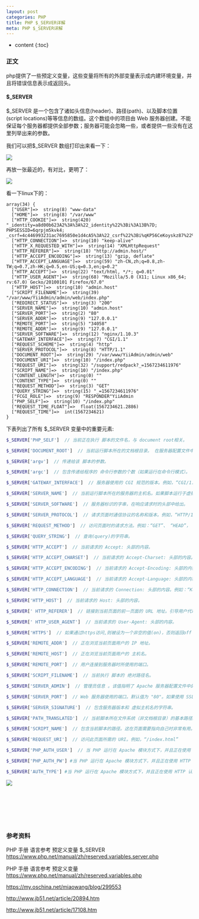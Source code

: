 ```yaml
---
layout: post
categories: PHP
title: PHP $_SERVER详解
meta: PHP $_SERVER详解
---
```

* content
{:toc}

### 正文

php提供了一些预定义变量，这些变量将所有的外部变量表示成内建环境变量，并且将错误信息表示成返回头。 

#### $_SERVER

$_SERVER 是一个包含了诸如头信息(header)、路径(path)、以及脚本位置(script locations)等等信息的数组。这个数组中的项目由 Web 服务器创建。不能保证每个服务器都提供全部参数；服务器可能会忽略一些，或者提供一些没有在这里列举出来的参数。

我们可以把$_SERVER 数组打印出来看一下：

![](http://s3.sinaimg.cn/mw690/001XbchKzy76uyQzjrA62&690)

再放一张最近的，有对比，更明了：

![](http://s3.sinaimg.cn/mw690/001XbchKzy7b1e64CY262&690)

看一下linux下的：
```
array(34) {
  ["USER"]=>  string(8) "www-data"
  ["HOME"]=>  string(8) "/var/www"
  ["HTTP_COOKIE"]=>  string(420) "_identity=a8d00b623A2%3A%3A%22_identity%22%3Bi%3A13B%7D; PHPSESSID=6qrpjm5kvk4; _csrf=4c446993231ac7695850e1d4cA5%3A%22_csrf%22%3Bi%qKP56CeKoyskz87%22%3B%7D"
  ["HTTP_CONNECTION"]=>  string(10) "keep-alive"
  ["HTTP_X_REQUESTED_WITH"]=>  string(14) "XMLHttpRequest"
  ["HTTP_REFERER"]=>  string(18) "http://admin.host/"
  ["HTTP_ACCEPT_ENCODING"]=>  string(13) "gzip, deflate"
  ["HTTP_ACCEPT_LANGUAGE"]=>  string(59) "zh-CN,zh;q=0.8,zh-TW;q=0.7,zh-HK;q=0.5,en-US;q=0.3,en;q=0.2"
  ["HTTP_ACCEPT"]=>  string(22) "text/html, */*; q=0.01"
  ["HTTP_USER_AGENT"]=>  string(68) "Mozilla/5.0 (X11; Linux x86_64; rv:67.0) Gecko/20100101 Firefox/67.0"
  ["HTTP_HOST"]=>  string(10) "admin.host"
  ["SCRIPT_FILENAME"]=>  string(39) "/var/www/YiiAdmin/admin/web/index.php"
  ["REDIRECT_STATUS"]=>  string(3) "200"
  ["SERVER_NAME"]=>  string(10) "admin.host"
  ["SERVER_PORT"]=>  string(2) "80"
  ["SERVER_ADDR"]=>  string(9) "127.0.0.1"
  ["REMOTE_PORT"]=>  string(5) "34058"
  ["REMOTE_ADDR"]=>  string(9) "127.0.0.1"
  ["SERVER_SOFTWARE"]=>  string(12) "nginx/1.10.3"
  ["GATEWAY_INTERFACE"]=>  string(7) "CGI/1.1"
  ["REQUEST_SCHEME"]=>  string(4) "http"
  ["SERVER_PROTOCOL"]=>  string(8) "HTTP/1.1"
  ["DOCUMENT_ROOT"]=>  string(29) "/var/www/YiiAdmin/admin/web"
  ["DOCUMENT_URI"]=>  string(10) "/index.php"
  ["REQUEST_URI"]=>  string(32) "/support/redpack?_=1567234611976"
  ["SCRIPT_NAME"]=>  string(10) "/index.php"
  ["CONTENT_LENGTH"]=>  string(0) ""
  ["CONTENT_TYPE"]=>  string(0) ""
  ["REQUEST_METHOD"]=>  string(3) "GET"
  ["QUERY_STRING"]=>  string(15) "_=1567234611976"
  ["FCGI_ROLE"]=>  string(9) "RESPONDER"YiiAdmin
  ["PHP_SELF"]=>  string(10) "/index.php"
  ["REQUEST_TIME_FLOAT"]=>  float(1567234621.2886)
  ["REQUEST_TIME"]=>  int(1567234621)
}
```

下表列出了所有 $_SERVER 变量中的重要元素:

```php
$_SERVER['PHP_SELF']  // 当前正在执行 脚本的文件名，与 document root相关。

$_SERVER['DOCUMENT_ROOT']  // 当前运行脚本所在的文档根目录。 在服务器配置文件中定义。

$_SERVER['argv']  // 传递给该 脚本的参数。

$_SERVER['argc']  // 包含传递给程序的 命令行参数的个数（如果运行在命令行模式）。

$_SERVER['GATEWAY_INTERFACE']  // 服务器使用的 CGI 规范的版本。例如，“CGI/1.1”。

$_SERVER['SERVER_NAME']  // 当前运行脚本所在的服务器的主机名。如果脚本运行于虚拟主机中，该名称是由那个虚拟主机所设置的值决定。

$_SERVER['SERVER_SOFTWARE']  // 服务器标识的字串，在响应请求时的头部中给出。

$_SERVER['SERVER_PROTOCOL']  // 请求页面时通信协议的名称和版本。例如，“HTTP/1.0”。

$_SERVER['REQUEST_METHOD']  // 访问页面时的请求方法。例如：“GET”、 “HEAD”， “POST”， “PUT”。

$_SERVER['QUERY_STRING']  // 查询(query)的字符串。

$_SERVER['HTTP_ACCEPT']  // 当前请求的 Accept: 头部的内容。

$_SERVER['HTTP_ACCEPT_CHARSET']  // 当前请求的 Accept-Charset: 头部的内容。例如：“iso-8859-1,*,utf-8”。

$_SERVER['HTTP_ACCEPT_ENCODING']  // 当前请求的 Accept-Encoding: 头部的内容。例如：“gzip”。

$_SERVER['HTTP_ACCEPT_LANGUAGE']  // 当前请求的 Accept-Language: 头部的内容。例如：“en”。

$_SERVER['HTTP_CONNECTION']  // 当前请求的 Connection: 头部的内容。例如：“Keep-Alive”。

$_SERVER['HTTP_HOST']  // 当前请求的 Host: 头部的内容。

$_SERVER[' HTTP_REFERER']  // 链接到当前页面的前一页面的 URL 地址。引导用户代理到当前页的前一页的地址（如果存在）。由 user agent 设置决定。并不是所有的用户代理都会设置该项，有的还提供了修改 HTTP_REFERER 的功能。简言之，该值并不可信。)

$_SERVER[' HTTP_USER_AGENT']  // 当前请求的 User-Agent: 头部的内容。

$_SERVER['HTTPS']  // 如果通过https访问,则被设为一个非空的值(on)，否则返回off

$_SERVER['REMOTE_ADDR']  // 正在浏览当前页面用户的 IP 地址。

$_SERVER['REMOTE_HOST']  // 正在浏览当前页面用户的 主机名。

$_SERVER['REMOTE_PORT']  // 用户连接到服务器时所使用的端口。

$_SERVER['SCRIPT_FILENAME']  // 当前执行 脚本的 绝对路径名。

$_SERVER['SERVER_ADMIN']  // 管理员信息 。该值指明了 Apache 服务器配置文件中的 SERVER_ADMIN 参数。如果脚本运行在一个虚拟主机上，则该值是那个虚拟主机的值。

$_SERVER['SERVER_PORT']  // Web 服务器使用的端口。默认值为 "80"。如果使用 SSL 安全连接，则这个值为用户设置的 HTTP 端口。

$_SERVER['SERVER_SIGNATURE']  // 包含服务器版本和 虚拟主机名的字符串。

$_SERVER['PATH_TRANSLATED']  // 当前脚本所在文件系统（非文档根目录）的基本路径。这是在服务器进行虚拟到真实路径的映像后的结果。

$_SERVER['SCRIPT_NAME']  // 包含当前脚本的路径。这在页面需要指向自己时非常有用。__FILE__ 常量包含当前脚本(例如包含文件)的完整路径和文件名。

$_SERVER['REQUEST_URI']  // 访问此页面所需的 URI。例如，“/index.html”

$_SERVER['PHP_AUTH_USER']  // 当 PHP 运行在 Apache 模块方式下，并且正在使用 HTTP 认证功能，这个变量便是用户输入的用户名。

$_SERVER['PHP_AUTH_PW'] #当 PHP 运行在 Apache 模块方式下，并且正在使用 HTTP 认证功能，这个变量便是用户输入的密码。

$_SERVER['AUTH_TYPE'] #当 PHP 运行在 Apache 模块方式下，并且正在使用 HTTP 认证功能，这个变量便是认证的类型 
```

![](http://s12.sinaimg.cn/mw690/001XbchKzy73SUWv7Orfb&690)

<br/><br/><br/><br/><br/>
### 参考资料

PHP 手册 语言参考 预定义变量 $_SERVER <https://www.php.net/manual/zh/reserved.variables.server.php>

PHP 手册 语言参考 预定义变量 <https://www.php.net/manual/zh/reserved.variables.php>

<https://my.oschina.net/miaowang/blog/299553>

<http://www.jb51.net/article/20894.htm>

<http://www.jb51.net/article/17108.htm>
